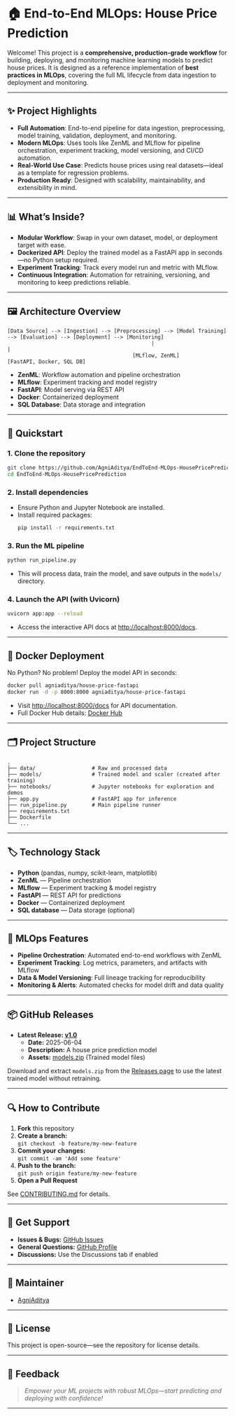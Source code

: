 # 🏠 End-to-End MLOps: House Price Prediction

Welcome! This project is a **comprehensive, production-grade workflow** for building, deploying, and monitoring machine learning models to predict house prices. It is designed as a reference implementation of **best practices in MLOps**, covering the full ML lifecycle from data ingestion to deployment and monitoring.

---

## ✨ Project Highlights

- **Full Automation**: End-to-end pipeline for data ingestion, preprocessing, model training, validation, deployment, and monitoring.
- **Modern MLOps**: Uses tools like ZenML and MLflow for pipeline orchestration, experiment tracking, model versioning, and CI/CD automation.
- **Real-World Use Case**: Predicts house prices using real datasets—ideal as a template for regression problems.
- **Production Ready**: Designed with scalability, maintainability, and extensibility in mind.

---

## 📊 What’s Inside?

- **Modular Workflow**: Swap in your own dataset, model, or deployment target with ease.
- **Dockerized API**: Deploy the trained model as a FastAPI app in seconds—no Python setup required.
- **Experiment Tracking**: Track every model run and metric with MLflow.
- **Continuous Integration**: Automation for retraining, versioning, and monitoring to keep predictions reliable.

---

## 🖼️ Architecture Overview

```
[Data Source] --> [Ingestion] --> [Preprocessing] --> [Model Training] --> [Evaluation] --> [Deployment] --> [Monitoring]
                                              |                                              |
                                        [MLflow, ZenML]                            [FastAPI, Docker, SQL DB]
```

- **ZenML**: Workflow automation and pipeline orchestration
- **MLflow**: Experiment tracking and model registry
- **FastAPI**: Model serving via REST API
- **Docker**: Containerized deployment
- **SQL Database**: Data storage and integration

---

## 🚀 Quickstart

### 1. Clone the repository

```bash
git clone https://github.com/AgniAditya/EndToEnd-MLOps-HousePricePrediction.git
cd EndToEnd-MLOps-HousePricePrediction
```

### 2. Install dependencies

- Ensure Python and Jupyter Notebook are installed.
- Install required packages:
  ```bash
  pip install -r requirements.txt
  ```

### 3. Run the ML pipeline

```bash
python run_pipeline.py
```
- This will process data, train the model, and save outputs in the `models/` directory.

### 4. Launch the API (with Uvicorn)

```bash
uvicorn app:app --reload
```
- Access the interactive API docs at [http://localhost:8000/docs](http://localhost:8000/docs).

---

## 🐳 Docker Deployment

No Python? No problem! Deploy the model API in seconds:

```bash
docker pull agniaditya/house-price-fastapi
docker run -d -p 8000:8000 agniaditya/house-price-fastapi
```
- Visit [http://localhost:8000/docs](http://localhost:8000/docs) for API documentation.
- Full Docker Hub details: [Docker Hub](https://hub.docker.com/r/agniaditya/house-price-fastapi)

---

## 🗂️ Project Structure

```
.
├── data/                  # Raw and processed data
├── models/                # Trained model and scaler (created after training)
├── notebooks/             # Jupyter notebooks for exploration and demos
├── app.py                 # FastAPI app for inference
├── run_pipeline.py        # Main pipeline runner
├── requirements.txt
├── Dockerfile
└── ...
```

---

## 🏷️ Technology Stack

- **Python** (pandas, numpy, scikit-learn, matplotlib)
- **ZenML** — Pipeline orchestration
- **MLflow** — Experiment tracking & model registry
- **FastAPI** — REST API for predictions
- **Docker** — Containerized deployment
- **SQL database** — Data storage (optional)

---

## 🧩 MLOps Features

- **Pipeline Orchestration**: Automated end-to-end workflows with ZenML
- **Experiment Tracking**: Log metrics, parameters, and artifacts with MLflow
- **Data & Model Versioning**: Full lineage tracking for reproducibility
- **Monitoring & Alerts**: Automated checks for model drift and data quality

---

## 📦 GitHub Releases

- **Latest Release: [v1.0](https://github.com/AgniAditya/EndToEnd-MLOps-HousePricePrediction/releases/tag/v1.0)**
  - **Date:** 2025-06-04
  - **Description:** A house price prediction model
  - **Assets:** [models.zip](https://github.com/AgniAditya/EndToEnd-MLOps-HousePricePrediction/releases/download/v1.0/models.zip) (Trained model files)

Download and extract `models.zip` from the [Releases page](https://github.com/AgniAditya/EndToEnd-MLOps-HousePricePrediction/releases) to use the latest trained model without retraining.

---

## 🔍 How to Contribute

1. **Fork** this repository
2. **Create a branch:**  
   `git checkout -b feature/my-new-feature`
3. **Commit your changes:**  
   `git commit -am 'Add some feature'`
4. **Push to the branch:**  
   `git push origin feature/my-new-feature`
5. **Open a Pull Request**

See [CONTRIBUTING.md](CONTRIBUTING.md) for details.

---

## 🤝 Get Support

- **Issues & Bugs:** [GitHub Issues](https://github.com/AgniAditya/EndToEnd-MLOps-HousePricePrediction/issues)
- **General Questions:** [GitHub Profile](https://github.com/AgniAditya)
- **Discussions:** Use the Discussions tab if enabled

---

## 👤 Maintainer

- [AgniAditya](https://github.com/AgniAditya)

---

## 📄 License

This project is open-source—see the repository for license details.

---

## 💬 Feedback

> _Empower your ML projects with robust MLOps—start predicting and deploying with confidence!_

---